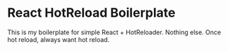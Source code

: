 # React HotReload Boilerplate
This is my boilerplate for simple React + HotReloader. 
Nothing else.
Once hot reload, always want hot reload.
